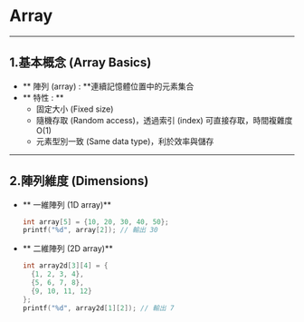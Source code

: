 # Array
---
## 1.基本概念 (Array Basics)

- ** 陣列 (array) : **連續記憶體位置中的元素集合  
- ** 特性 : **
  - 固定大小 (Fixed size)  
  - 隨機存取 (Random access)，透過索引 (index) 可直接存取，時間複雜度 O(1)  
  - 元素型別一致 (Same data type)，利於效率與儲存  
---
## 2.陣列維度 (Dimensions)

- ** 一維陣列 (1D array)**
  ```c
  int array[5] = {10, 20, 30, 40, 50};
  printf("%d", array[2]); // 輸出 30
  ```
- ** 二維陣列 (2D array)**
  ```c
  int array2d[3][4] = {
    {1, 2, 3, 4},
    {5, 6, 7, 8},
    {9, 10, 11, 12}
  };
  printf("%d", array2d[1][2]); // 輸出 7
  ```
